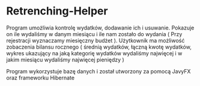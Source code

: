 # Retrenching-Helper

Program umożliwia kontrolę wydatków, dodawanie ich i usuwanie. Pokazuje on ile wydaliśmy w danym miesiącu i ile nam
zostało do wydania ( Przy rejestracji wyznaczamy miesięczny budżet ). Użytkownik ma możliwość zobaczenia bilansu rocznego
( średnią wydatków, łączną kwotę wydatków, wykres ukazujący na jaką kategorię wydatków wydaliśmy najwięcej i w jakim miesiącu
wydaliśmy najwięcej pieniędzy )

Program wykorzystuje bazę danych i został utworzony za pomocą JavyFX oraz frameworku Hibernate
